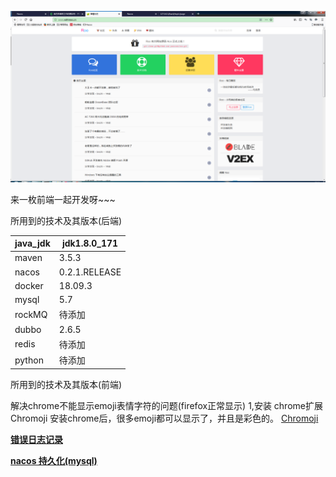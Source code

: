 ![项目主页预览](https://github.com/q920447939/ct-forum/blob/master/other/image/15538504301.jpg)



来一枚前端一起开发呀~~~





所用到的技术及其版本(后端)

| java_jdk | jdk1.8.0_171  |
| -------- | ------------- |
| maven    | 3.5.3         |
| nacos    | 0.2.1.RELEASE |
| docker   | 18.09.3       |
| mysql    | 5.7           |
| rockMQ   | 待添加        |
| dubbo    | 2.6.5         |
| redis    | 待添加        |
| python   | 待添加        |

所用到的技术及其版本(前端)



解决chrome不能显示emoji表情字符的问题(firefox正常显示)
    1,安装 chrome扩展 Chromoji
      安装chrome后，很多emoji都可以显示了，并且是彩色的。
       <a href="https://chrome.google.com/webstore/detail/chromoji-emojis-for-googl/negakbijaemdgbhklopmghphgaeadmpo"/>Chromoji 
      

 <a href ="https://github.com/q920447939/ct-forum/blob/master/ERROR_RECORD.md"/>**错误日志记录**


<a href = "http://blog.didispace.com/spring-cloud-alibaba-4/">**nacos 持久化(mysql)**


